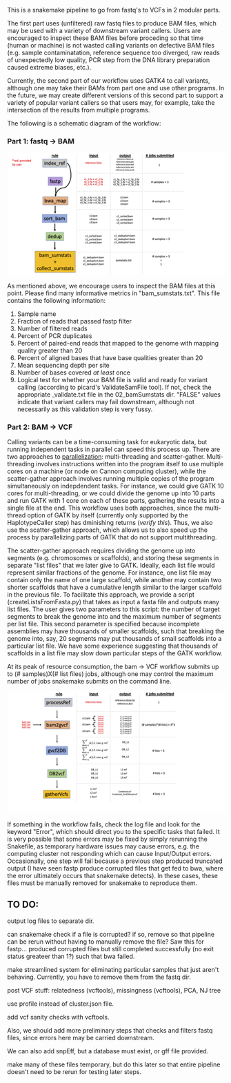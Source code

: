 This is a snakemake pipeline to go from fastq's to VCFs in 2 modular parts.

The first part uses (unfiltered) raw fastq files to produce BAM files, which may be used with a variety of downstream variant callers. Users are encouraged to inspect these BAM files before proceding so that time (human or machine) is not wasted calling variants on defective BAM files (e.g. sample contaminatation, reference sequence too diverged, raw reads of unexpectedly low quality, PCR step from the DNA library preparation caused extreme biases, etc.).

Currently, the second part of our workflow uses GATK4 to call variants, although one may take their BAMs from part one and use other programs. In the future, we may create different versions of this second part to support a variety of popular variant callers so that users may, for example, take the intersection of the results from multiple programs.



The following is a schematic diagram of the workflow:

### Part 1: fastq -> BAM

![](docs/workflowScheme_fastq2bam.png)

As mentioned above, we encourage users to inspect the BAM files at this point. Please find many informative metrics in "bam_sumstats.txt". This file contains the following information:
1. Sample name
2. Fraction of reads that passed fastp filter
3. Number of filtered reads
4. Percent of PCR duplicates
5. Percent of paired-end reads that mapped to the genome with mapping quality greater than 20
6. Percent of aligned bases that have base qualities greater than 20
7. Mean sequencing depth per site
8. Number of bases covered *at least* once
9. Logical test for whether your BAM file is valid and ready for variant calling (according to picard's ValidateSamFile tool). If not, check the appropriate _validate.txt file in the 02_bamSumstats dir. "FALSE" values indicate that variant callers may fail downstream, although not necessarily as this validation step is very fussy.

### Part 2: BAM -> VCF

Calling variants can be a time-consuming task for eukaryotic data, but running independent tasks in parallel can speed this process up. There are two approaches to [parallelization](https://gatk.broadinstitute.org/hc/en-us/articles/360035532012-Parallelism-Multithreading-Scatter-Gather): multi-threading and scatter-gather. Multi-threading involves instructions written into the program itself to use multiple cores on a machine (or node on Cannon computing cluster), while the scatter-gather approach involves running multiple copies of the program simultaneously on indepdendent tasks. For instance, we could give GATK 10 cores for multi-threading, or we could divide the genome up into 10 parts and run GATK with 1 core on each of these parts, gathering the results into a single file at the end. This workflow uses both approaches, since the multi-thread option of GATK by itself (currently only supported by the HaplotypeCaller step) has dminishing returns (*verify this*). Thus, we also use the scatter-gather approach, which allows us to also speed up the process by parallelizing parts of GATK that do not support multithreading.

The scatter-gather approach requires dividing the genome up into segments (e.g. chromosomes or scaffolds), and storing these segments in separate "list files" that we later give to GATK. Ideally, each list file would represent similar fractions of the genome. For instance, one list file may contain only the name of one large scaffold, while another may contain two shorter scaffolds that have a cumulative length similar to the larger scaffold in the previous file. To facilitate this approach, we provide a script (createListsFromFasta.py) that takes as input a fasta file and outputs many list files. The user gives two parameters to this script: the number of target segments to break the genome into and the maximum number of segments per list file. This second parameter is specified because incomplete assemblies may have thousands of smaller scaffolds, such that breaking the genome into, say, 20 segments may put thousands of small scaffolds into a particular list file. We have some experience suggesting that thousands of scaffolds in a list file may slow down particular steps of the GATK workflow.


At its peak of resource consumption, the bam -> VCF workflow submits up to (# samples)X(# list files) jobs, although one may control the maximum number of jobs snakemake submits on the command line.

![](docs/workflowScheme_bam2vcf.png)

If something in the workflow fails, check the log file and look for the keyword "Error", which should direct you to the specific tasks that failed. It is very possible that some errors may be fixed by simply rerunning the Snakefile, as temporary hardware issues may cause errors, e.g. the computing cluster not responding which can cause Input/Output errors. Occasionally, one step will fail because a previous step  produced truncated output (I have seen fastp produce corrupted files that get fed to bwa, where the error ultimately occurs that snakemake detects). In these cases, these files must be manually removed for snakemake to reproduce them.

## TO DO:

output log files to separate dir.

can snakemake check if a file is corrupted? if so, remove so that pipeline can be rerun without having to manually remove the file? Saw this for fastp... produced corrupted files but still completed successfully (no exit status greateer than 1?) such that bwa failed.

make streamlined system for eliminating particular samples that just aren't behaving. Currently, you have to remove them from the fastq dir.

post VCF stuff: relatedness (vcftools), missingness (vcftools), PCA, NJ tree

use profile instead of cluster.json file.

add vcf sanity checks with vcftools.

Also, we should add more preliminary steps that checks and filters fastq files, since errors here may be carried downstream.

We can also add snpEff, but a database must exist, or gff file provided.

make many of these files temporary, but do this later so that entire pipeline doesn't need to be rerun for testing later steps.
